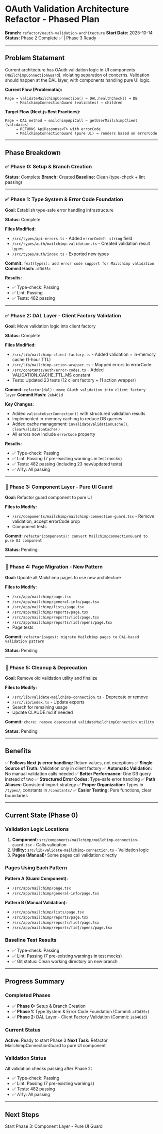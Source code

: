 # OAuth Validation Architecture Refactor - Phased Plan

**Branch:** `refactor/oauth-validation-architecture`
**Start Date:** 2025-10-14
**Status:** Phase 2 Complete ✅ | Phase 3 Ready

---

## Problem Statement

Current architecture has OAuth validation logic in UI components (`MailchimpConnectionGuard`), violating separation of concerns. Validation should happen at the DAL layer, with components handling pure UI logic.

**Current Flow (Problematic):**

```
Page → validateMailchimpConnection() → DAL.healthCheck() → DB
     → MailchimpConnectionGuard (validates) → children
```

**Target Flow (Next.js Best Practices):**

```
Page → DAL method → mailchimpApiCall → getUserMailchimpClient (validates)
     → RETURNS ApiResponse<T> with errorCode
     → MailchimpConnectionGuard (pure UI) → renders based on errorCode
```

---

## Phase Breakdown

### ✅ Phase 0: Setup & Branch Creation

**Status:** Complete
**Branch:** Created
**Baseline:** Clean (type-check + lint passing)

---

### ✅ Phase 1: Type System & Error Code Foundation

**Goal:** Establish type-safe error handling infrastructure

**Status:** Complete

**Files Modified:**

- `/src/types/api-errors.ts` - Added `errorCode?: string` field
- `/src/types/auth/mailchimp-validation.ts` - Created validation result types
- `/src/types/auth/index.ts` - Exported new types

**Commit:** `feat(types): add error code support for Mailchimp validation`
**Commit Hash:** `af3d36c`

**Results:**

- ✅ Type-check: Passing
- ✅ Lint: Passing
- ✅ Tests: 482 passing

---

### ✅ Phase 2: DAL Layer - Client Factory Validation

**Goal:** Move validation logic into client factory

**Status:** Complete

**Files Modified:**

- `/src/lib/mailchimp-client-factory.ts` - Added validation + in-memory cache (1-hour TTL)
- `/src/lib/mailchimp-action-wrapper.ts` - Mapped errors to errorCode
- `/src/constants/auth/error-codes.ts` - Added VALIDATION_CACHE_TTL_MS constant
- Tests: Updated 23 tests (12 client factory + 11 action wrapper)

**Commit:** `refactor(dal): move OAuth validation into client factory layer`
**Commit Hash:** `2eb461d`

**Key Changes:**

- Added `validateUserConnection()` with structured validation results
- Implemented in-memory caching to reduce DB queries
- Added cache management: `invalidateValidationCache()`, `clearValidationCache()`
- All errors now include `errorCode` property

**Results:**

- ✅ Type-check: Passing
- ✅ Lint: Passing (7 pre-existing warnings in test mocks)
- ✅ Tests: 482 passing (including 23 new/updated tests)
- ✅ A11y: All passing

---

### 🎨 Phase 3: Component Layer - Pure UI Guard

**Goal:** Refactor guard component to pure UI

**Files to Modify:**

- `/src/components/mailchimp/mailchimp-connection-guard.tsx` - Remove validation, accept errorCode prop
- Component tests

**Commit:** `refactor(components): convert MailchimpConnectionGuard to pure UI component`

**Status:** Pending

---

### 📄 Phase 4: Page Migration - New Pattern

**Goal:** Update all Mailchimp pages to use new architecture

**Files to Modify:**

- `/src/app/mailchimp/page.tsx`
- `/src/app/mailchimp/general-info/page.tsx`
- `/src/app/mailchimp/lists/page.tsx`
- `/src/app/mailchimp/reports/page.tsx`
- `/src/app/mailchimp/reports/[id]/page.tsx`
- `/src/app/mailchimp/reports/[id]/opens/page.tsx`
- Page tests

**Commit:** `refactor(pages): migrate Mailchimp pages to DAL-based validation pattern`

**Status:** Pending

---

### 🧹 Phase 5: Cleanup & Deprecation

**Goal:** Remove old validation utility and finalize

**Files to Modify:**

- `/src/lib/validate-mailchimp-connection.ts` - Deprecate or remove
- `/src/lib/index.ts` - Update exports
- Search for remaining usage
- Update CLAUDE.md if needed

**Commit:** `chore: remove deprecated validateMailchimpConnection utility`

**Status:** Pending

---

## Benefits

✅ **Follows Next.js error handling:** Return values, not exceptions
✅ **Single Source of Truth:** Validation only in client factory
✅ **Automatic Validation:** No manual validation calls needed
✅ **Better Performance:** One DB query instead of two
✅ **Structured Error Codes:** Type-safe error handling
✅ **Path Aliases:** Consistent import strategy
✅ **Proper Organization:** Types in `/types/`, constants in `/constants/`
✅ **Easier Testing:** Pure functions, clear boundaries

---

## Current State (Phase 0)

### Validation Logic Locations

1. **Component:** `src/components/mailchimp/mailchimp-connection-guard.tsx` - Calls validation
2. **Utility:** `src/lib/validate-mailchimp-connection.ts` - Validation logic
3. **Pages (Manual):** Some pages call validation directly

### Pages Using Each Pattern

**Pattern A (Guard Component):**

- `/src/app/mailchimp/page.tsx`
- `/src/app/mailchimp/general-info/page.tsx`

**Pattern B (Manual Validation):**

- `/src/app/mailchimp/lists/page.tsx`
- `/src/app/mailchimp/reports/page.tsx`
- `/src/app/mailchimp/reports/[id]/page.tsx`
- `/src/app/mailchimp/reports/[id]/opens/page.tsx`

### Baseline Test Results

- ✅ Type-check: Passing
- ✅ Lint: Passing (7 pre-existing warnings in test mocks)
- ✅ Git status: Clean working directory on new branch

---

## Progress Summary

### Completed Phases

- ✅ **Phase 0:** Setup & Branch Creation
- ✅ **Phase 1:** Type System & Error Code Foundation (Commit: `af3d36c`)
- ✅ **Phase 2:** DAL Layer - Client Factory Validation (Commit: `2eb461d`)

### Current Status

**Active:** Ready to start Phase 3
**Next Task:** Refactor MailchimpConnectionGuard to pure UI component

### Validation Status

All validation checks passing after Phase 2:

- ✅ Type-check: Passing
- ✅ Lint: Passing (7 pre-existing warnings)
- ✅ Tests: 482 passing
- ✅ A11y: All passing

---

## Next Steps

Start Phase 3: Component Layer - Pure UI Guard
